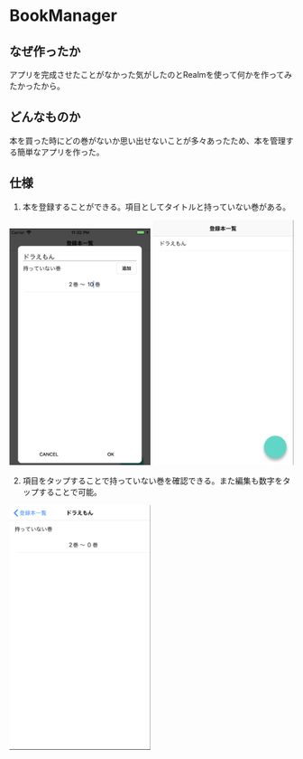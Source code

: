 # BookManager
## なぜ作ったか
アプリを完成させたことがなかった気がしたのとRealmを使って何かを作ってみたかったから。

## どんなものか
本を買った時にどの巻がないか思い出せないことが多々あったため、本を管理する簡単なアプリを作った。

## 仕様
1. 本を登録することができる。項目としてタイトルと持っていない巻がある。
<img src="https://github.com/yoshino1010/BookManager/blob/image/image/screenshot1.png" width="250">
<img src="https://github.com/yoshino1010/BookManager/blob/image/image/screenshot2.png" width="250">

2. 項目をタップすることで持っていない巻を確認できる。また編集も数字をタップすることで可能。
<img src="https://github.com/yoshino1010/BookManager/blob/image/image/screenshot3.png" width="250">
